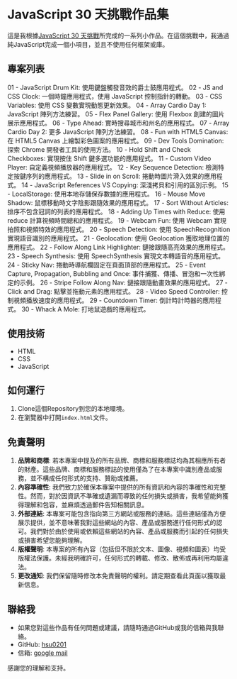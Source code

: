 ﻿# JavaScript 30 天挑戰作品集

這是我根據[JavaScript 30 天挑戰](https://javascript30.com/)所完成的一系列小作品。在這個挑戰中，我通過純JavaScript完成一個小項目，並且不使用任何框架或庫。

## 專案列表

  01 - JavaScript Drum Kit: 使用鍵盤觸發音效的爵士鼓應用程式。
  02 - JS and CSS Clock: 一個時鐘應用程式，使用 JavaScript 控制指針的轉動。
  03 - CSS Variables: 使用 CSS 變數實現動態更新效果。
  04 - Array Cardio Day 1: JavaScript 陣列方法練習。
  05 - Flex Panel Gallery: 使用 Flexbox 創建的圖片展示應用程式。
  06 - Type Ahead: 實時搜尋城市和州名的應用程式。
  07 - Array Cardio Day 2: 更多 JavaScript 陣列方法練習。
  08 - Fun with HTML5 Canvas: 在 HTML5 Canvas 上繪製彩色圖案的應用程式。
  09 - Dev Tools Domination: 探索 Chrome 開發者工具的使用方法。
  10 - Hold Shift and Check Checkboxes: 實現按住 Shift 鍵多選功能的應用程式。
  11 - Custom Video Player: 自定義視頻播放器的應用程式。
  12 - Key Sequence Detection: 檢測特定按鍵序列的應用程式。
  13 - Slide in on Scroll: 捲動時圖片滑入效果的應用程式。
  14 - JavaScript References VS Copying: 深淺拷貝和引用的區別示例。
  15 - LocalStorage: 使用本地存儲保存數據的應用程式。
  16 - Mouse Move Shadow: 鼠標移動時文字陰影跟隨效果的應用程式。
  17 - Sort Without Articles: 排序不包含冠詞的列表的應用程式。
  18 - Adding Up Times with Reduce: 使用 reduce 計算視頻時間總和的應用程式。
  19 - Webcam Fun: 使用 Webcam 實現拍照和視頻特效的應用程式。
  20 - Speech Detection: 使用 SpeechRecognition 實現語音識別的應用程式。
  21 - Geolocation: 使用 Geolocation 獲取地理位置的應用程式。
  22 - Follow Along Link Highlighter: 鏈接跟隨高亮效果的應用程式。
  23 - Speech Synthesis: 使用 SpeechSynthesis 實現文本轉語音的應用程式。
  24 - Sticky Nav: 捲動時導航欄固定在頁面頂部的應用程式。
  25 - Event Capture, Propagation, Bubbling and Once: 事件捕獲、傳播、冒泡和一次性綁定的示例。
  26 - Stripe Follow Along Nav: 鏈接跟隨動畫效果的應用程式。
  27 - Click and Drag: 點擊並拖動元素的應用程式。
  28 - Video Speed Controller: 控制視頻播放速度的應用程式。
  29 - Countdown Timer: 倒計時計時器的應用程式。
  30 - Whack A Mole: 打地鼠遊戲的應用程式。
## 使用技術

- HTML
- CSS
- JavaScript

## 如何運行

1. Clone這個Repository到您的本地環境。
2. 在瀏覽器中打開`index.html`文件。



## 免責聲明

1. **品牌和商標**: 若本專案中提及的所有品牌、商標和服務標誌均為其相應所有者的財產。這些品牌、商標和服務標誌的使用僅為了在本專案中識別產品或服務，並不構成任何形式的支持、贊助或推薦。
2. **內容準確性**: 我們致力於確保本專案中提供的所有資訊和內容的準確性和完整性。然而，對於因資訊不準確或遺漏而導致的任何損失或損害，我希望能夠獲得理解和包容，並麻煩透過郵件告知相關訊息。
3. **外部連結**: 本專案可能包含指向第三方網站或服務的連結。這些連結僅為方便展示提供，並不意味著我對這些網站的內容、產品或服務進行任何形式的認可。我們對於由於使用或依賴這些網站的內容、產品或服務而引起的任何損失或損害希望您能夠理解。
4. **版權聲明**: 本專案的所有內容（包括但不限於文本、圖像、視頻和圖表）均受版權法保護。未經我明確許可，任何形式的轉載、修改、散佈或再利用均屬違法。
5. **更改通知**: 我們保留隨時修改本免責聲明的權利。請定期查看此頁面以獲取最新信息。

## 聯絡我

- 如果您對這些作品有任何問題或建議，請隨時通過GitHub或我的信箱與我聯絡。
- GitHub: [hsu0201](https://github.com/HSU0201)
- 信箱: [google mail](https://mail.google.com/mail/u/0/?fs=1&tf=cm&source=mailto&su=Hello+Ben,+From+Github&to=happymin0318@gmail.com)

感謝您的理解和支持。
